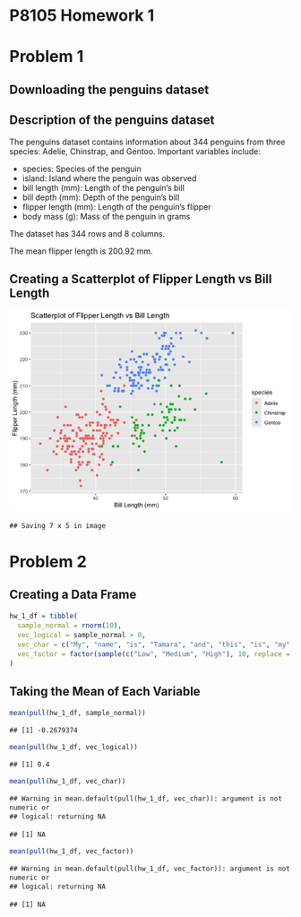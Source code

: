 P8105 Homework 1
================

# Problem 1

## Downloading the penguins dataset

## Description of the penguins dataset

The penguins dataset contains information about 344 penguins from three
species: Adelie, Chinstrap, and Gentoo. Important variables include:

- species: Species of the penguin
- island: Island where the penguin was observed
- bill length (mm): Length of the penguin’s bill
- bill depth (mm): Depth of the penguin’s bill
- flipper length (mm): Length of the penguin’s flipper
- body mass (g): Mass of the penguin in grams

The dataset has 344 rows and 8 columns.

The mean flipper length is 200.92 mm.

## Creating a Scatterplot of Flipper Length vs Bill Length

![](p8105_hw1_tp2879_files/figure-gfm/unnamed-chunk-2-1.png)<!-- -->

    ## Saving 7 x 5 in image

# Problem 2

## Creating a Data Frame

``` r
hw_1_df = tibble(
  sample_normal = rnorm(10), 
  vec_logical = sample_normal > 0, 
  vec_char = c("My", "name", "is", "Tamara", "and", "this", "is", "my", "Homework", "1."), 
  vec_factor = factor(sample(c("Low", "Medium", "High"), 10, replace = TRUE))
)
```

## Taking the Mean of Each Variable

``` r
mean(pull(hw_1_df, sample_normal))
```

    ## [1] -0.2679374

``` r
mean(pull(hw_1_df, vec_logical))
```

    ## [1] 0.4

``` r
mean(pull(hw_1_df, vec_char))
```

    ## Warning in mean.default(pull(hw_1_df, vec_char)): argument is not numeric or
    ## logical: returning NA

    ## [1] NA

``` r
mean(pull(hw_1_df, vec_factor))
```

    ## Warning in mean.default(pull(hw_1_df, vec_factor)): argument is not numeric or
    ## logical: returning NA

    ## [1] NA
